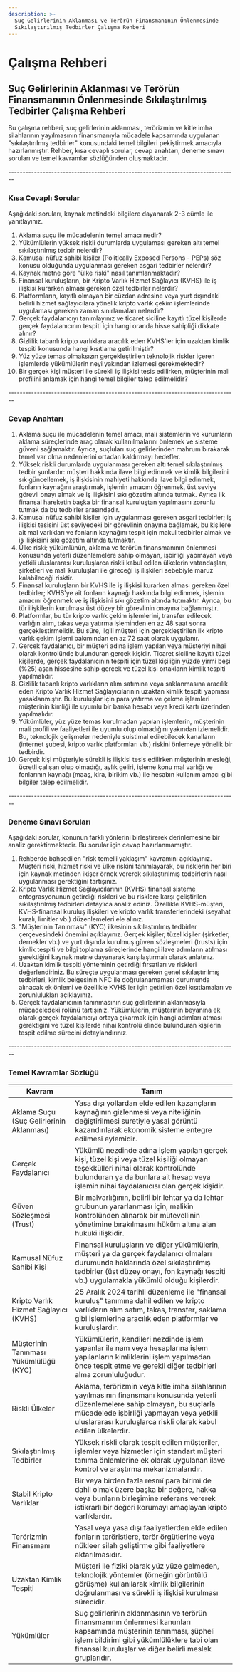 ```yaml
---
description: >-
  Suç Gelirlerinin Aklanması ve Terörün Finansmanının Önlenmesinde
  Sıkılaştırılmış Tedbirler Çalışma Rehberi
---
```


# Çalışma Rehberi

## Suç Gelirlerinin Aklanması ve Terörün Finansmanının Önlenmesinde Sıkılaştırılmış Tedbirler Çalışma Rehberi

Bu çalışma rehberi, suç gelirlerinin aklanması, terörizmin ve kitle imha silahlarının yayılmasının finansmanıyla mücadele kapsamında uygulanan "sıkılaştırılmış tedbirler" konusundaki temel bilgileri pekiştirmek amacıyla hazırlanmıştır. Rehber, kısa cevaplı sorular, cevap anahtarı, deneme sınavı soruları ve temel kavramlar sözlüğünden oluşmaktadır.

\--------------------------------------------------------------------------------

### Kısa Cevaplı Sorular

Aşağıdaki soruları, kaynak metindeki bilgilere dayanarak 2-3 cümle ile yanıtlayınız.

1. Aklama suçu ile mücadelenin temel amacı nedir?
2. Yükümlülerin yüksek riskli durumlarda uygulaması gereken altı temel sıkılaştırılmış tedbir nelerdir?
3. Kamusal nüfuz sahibi kişiler (Politically Exposed Persons - PEPs) söz konusu olduğunda uygulanması gereken asgari tedbirler nelerdir?
4. Kaynak metne göre "ülke riski" nasıl tanımlanmaktadır?
5. Finansal kuruluşların, bir Kripto Varlık Hizmet Sağlayıcı (KVHS) ile iş ilişkisi kurarken alması gereken özel tedbirler nelerdir?
6. Platformların, kayıtlı olmayan bir cüzdan adresine veya yurt dışındaki belirli hizmet sağlayıcılara yönelik kripto varlık çekim işlemlerinde uygulaması gereken zaman sınırlamaları nelerdir?
7. Gerçek faydalanıcıyı tanımlayınız ve ticaret siciline kayıtlı tüzel kişilerde gerçek faydalanıcının tespiti için hangi oranda hisse sahipliği dikkate alınır?
8. Gizlilik tabanlı kripto varlıklara aracılık eden KVHS'ler için uzaktan kimlik tespiti konusunda hangi kısıtlama getirilmiştir?
9. Yüz yüze temas olmaksızın gerçekleştirilen teknolojik riskler içeren işlemlerde yükümlülerin neyi yakından izlemesi gerekmektedir?
10. Bir gerçek kişi müşteri ile sürekli iş ilişkisi tesis edilirken, müşterinin mali profilini anlamak için hangi temel bilgiler talep edilmelidir?

\--------------------------------------------------------------------------------

### Cevap Anahtarı

1. Aklama suçu ile mücadelenin temel amacı, mali sistemlerin ve kurumların aklama süreçlerinde araç olarak kullanılmalarını önlemek ve sisteme güveni sağlamaktır. Ayrıca, suçluları suç gelirlerinden mahrum bırakarak temel var olma nedenlerini ortadan kaldırmayı hedefler.
2. Yüksek riskli durumlarda uygulanması gereken altı temel sıkılaştırılmış tedbir şunlardır: müşteri hakkında ilave bilgi edinmek ve kimlik bilgilerini sık güncellemek, iş ilişkisinin mahiyeti hakkında ilave bilgi edinmek, fonların kaynağını araştırmak, işlemin amacını öğrenmek, üst seviye görevli onayı almak ve iş ilişkisini sıkı gözetim altında tutmak. Ayrıca ilk finansal hareketin başka bir finansal kuruluştan yapılmasını zorunlu tutmak da bu tedbirler arasındadır.
3. Kamusal nüfuz sahibi kişiler için uygulanması gereken asgari tedbirler; iş ilişkisi tesisini üst seviyedeki bir görevlinin onayına bağlamak, bu kişilere ait mal varlıkları ve fonların kaynağını tespit için makul tedbirler almak ve iş ilişkisini sıkı gözetim altında tutmaktır.
4. Ülke riski; yükümlünün, aklama ve terörün finansmanının önlenmesi konusunda yeterli düzenlemelere sahip olmayan, işbirliği yapmayan veya yetkili uluslararası kuruluşlarca riskli kabul edilen ülkelerin vatandaşları, şirketleri ve mali kuruluşları ile gireceği iş ilişkileri sebebiyle maruz kalabileceği risktir.
5. Finansal kuruluşların bir KVHS ile iş ilişkisi kurarken alması gereken özel tedbirler; KVHS'ye ait fonların kaynağı hakkında bilgi edinmek, işlemin amacını öğrenmek ve iş ilişkisini sıkı gözetim altında tutmaktır. Ayrıca, bu tür ilişkilerin kurulması üst düzey bir görevlinin onayına bağlanmıştır.
6. Platformlar, bu tür kripto varlık çekim işlemlerini, transfer edilecek varlığın alım, takas veya yatırma işleminden en az 48 saat sonra gerçekleştirmelidir. Bu süre, ilgili müşteri için gerçekleştirilen ilk kripto varlık çekim işlemi bakımından en az 72 saat olarak uygulanır.
7. Gerçek faydalanıcı, bir müşteri adına işlem yapılan veya müşteriyi nihai olarak kontrolünde bulunduran gerçek kişidir. Ticaret siciline kayıtlı tüzel kişilerde, gerçek faydalanıcının tespiti için tüzel kişiliğin yüzde yirmi beşi (%25) aşan hissesine sahip gerçek ve tüzel kişi ortakların kimlik tespiti yapılmalıdır.
8. Gizlilik tabanlı kripto varlıkların alım satımına veya saklanmasına aracılık eden Kripto Varlık Hizmet Sağlayıcılarının uzaktan kimlik tespiti yapması yasaklanmıştır. Bu kuruluşlar için para yatırma ve çekme işlemleri müşterinin kimliği ile uyumlu bir banka hesabı veya kredi kartı üzerinden yapılmalıdır.
9. Yükümlüler, yüz yüze temas kurulmadan yapılan işlemlerin, müşterinin mali profili ve faaliyetleri ile uyumlu olup olmadığını yakından izlemelidir. Bu, teknolojik gelişmeler nedeniyle suistimal edilebilecek kanalların (internet şubesi, kripto varlık platformları vb.) riskini önlemeye yönelik bir tedbirdir.
10. Gerçek kişi müşteriyle sürekli iş ilişkisi tesis edilirken müşterinin mesleği, ücretli çalışan olup olmadığı, aylık geliri, işleme konu mal varlığı ve fonlarının kaynağı (maaş, kira, birikim vb.) ile hesabın kullanım amacı gibi bilgiler talep edilmelidir.

\--------------------------------------------------------------------------------

### Deneme Sınavı Soruları

Aşağıdaki sorular, konunun farklı yönlerini birleştirerek derinlemesine bir analiz gerektirmektedir. Bu sorular için cevap hazırlanmamıştır.

1. Rehberde bahsedilen "risk temelli yaklaşım" kavramını açıklayınız. Müşteri riski, hizmet riski ve ülke riskini tanımlayarak, bu risklerin her biri için kaynak metinden ikişer örnek vererek sıkılaştırılmış tedbirlerin nasıl uygulanması gerektiğini tartışınız.
2. Kripto Varlık Hizmet Sağlayıcılarının (KVHS) finansal sisteme entegrasyonunun getirdiği riskleri ve bu risklere karşı geliştirilen sıkılaştırılmış tedbirleri detaylıca analiz ediniz. Özellikle KVHS-müşteri, KVHS-finansal kuruluş ilişkileri ve kripto varlık transferlerindeki (seyahat kuralı, limitler vb.) düzenlemeleri ele alınız.
3. "Müşterinin Tanınması" (KYC) ilkesinin sıkılaştırılmış tedbirler çerçevesindeki önemini açıklayınız. Gerçek kişiler, tüzel kişiler (şirketler, dernekler vb.) ve yurt dışında kurulmuş güven sözleşmeleri (trusts) için kimlik tespiti ve bilgi toplama süreçlerinde hangi ilave adımların atılması gerektiğini kaynak metne dayanarak karşılaştırmalı olarak anlatınız.
4. Uzaktan kimlik tespiti yönteminin getirdiği fırsatları ve riskleri değerlendiriniz. Bu süreçte uygulanması gereken genel sıkılaştırılmış tedbirleri, kimlik belgesinin NFC ile doğrulanamaması durumunda alınacak ek önlemi ve özellikle KVHS'ler için getirilen özel kısıtlamaları ve zorunlulukları açıklayınız.
5. Gerçek faydalanıcının tanınmasının suç gelirlerinin aklanmasıyla mücadeledeki rolünü tartışınız. Yükümlülerin, müşterinin beyanına ek olarak gerçek faydalanıcıyı ortaya çıkarmak için hangi adımları atması gerektiğini ve tüzel kişilerde nihai kontrolü elinde bulunduran kişilerin tespit edilme sürecini detaylandırınız.

\--------------------------------------------------------------------------------

### Temel Kavramlar Sözlüğü

| Kavram                                   | Tanım                                                                                                                                                                                                                                          |
| ---------------------------------------- | ---------------------------------------------------------------------------------------------------------------------------------------------------------------------------------------------------------------------------------------------- |
| Aklama Suçu (Suç Gelirlerinin Aklanması) | Yasa dışı yollardan elde edilen kazançların kaynağının gizlenmesi veya niteliğinin değiştirilmesi suretiyle yasal görüntü kazandırılarak ekonomik sisteme entegre edilmesi eylemidir.                                                          |
| Gerçek Faydalanıcı                       | Yükümlü nezdinde adına işlem yapılan gerçek kişi, tüzel kişi veya tüzel kişiliği olmayan teşekkülleri nihai olarak kontrolünde bulunduran ya da bunlara ait hesap veya işlemin nihai faydalanıcısı olan gerçek kişidir.                        |
| Güven Sözleşmesi (Trust)                 | Bir malvarlığının, belirli bir lehtar ya da lehtar grubunun yararlanması için, malikin kontrolünden alınarak bir mütevellinin yönetimine bırakılmasını hüküm altına alan hukuki ilişkidir.                                                     |
| Kamusal Nüfuz Sahibi Kişi                | Finansal kuruluşların ve diğer yükümlülerin, müşteri ya da gerçek faydalanıcı olmaları durumunda haklarında özel sıkılaştırılmış tedbirler (üst düzey onayı, fon kaynağı tespiti vb.) uygulamakla yükümlü olduğu kişilerdir.                   |
| Kripto Varlık Hizmet Sağlayıcı (KVHS)    | 25 Aralık 2024 tarihli düzenleme ile "finansal kuruluş" tanımına dahil edilen ve kripto varlıkların alım satım, takas, transfer, saklama gibi işlemlerine aracılık eden platformlar ve kuruluşlardır.                                          |
| Müşterinin Tanınması Yükümlülüğü (KYC)   | Yükümlülerin, kendileri nezdinde işlem yapanlar ile nam veya hesaplarına işlem yapılanların kimliklerini işlem yapılmadan önce tespit etme ve gerekli diğer tedbirleri alma zorunluluğudur.                                                    |
| Riskli Ülkeler                           | Aklama, terörizmin veya kitle imha silahlarının yayılmasının finansmanı konusunda yeterli düzenlemelere sahip olmayan, bu suçlarla mücadelede işbirliği yapmayan veya yetkili uluslararası kuruluşlarca riskli olarak kabul edilen ülkelerdir. |
| Sıkılaştırılmış Tedbirler                | Yüksek riskli olarak tespit edilen müşteriler, işlemler veya hizmetler için standart müşteri tanıma önlemlerine ek olarak uygulanan ilave kontrol ve araştırma mekanizmalarıdır.                                                               |
| Stabil Kripto Varlıklar                  | Bir veya birden fazla resmî para birimi de dahil olmak üzere başka bir değere, hakka veya bunların birleşimine referans vererek istikrarlı bir değeri korumayı amaçlayan kripto varlıklardır.                                                  |
| Terörizmin Finansmanı                    | Yasal veya yasa dışı faaliyetlerden elde edilen fonların teröristlere, terör örgütlerine veya nükleer silah geliştirme gibi faaliyetlere aktarılmasıdır.                                                                                       |
| Uzaktan Kimlik Tespiti                   | Müşteri ile fiziki olarak yüz yüze gelmeden, teknolojik yöntemler (örneğin görüntülü görüşme) kullanılarak kimlik bilgilerinin doğrulanması ve sürekli iş ilişkisi kurulması sürecidir.                                                        |
| Yükümlüler                               | Suç gelirlerinin aklanmasının ve terörün finansmanının önlenmesi kanunları kapsamında müşterinin tanınması, şüpheli işlem bildirimi gibi yükümlülüklere tabi olan finansal kuruluşlar ve diğer belirli meslek gruplarıdır.                     |
